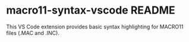 # macro11-syntax-vscode README

This VS Code extension provides basic syntax highlighting for MACRO11 files (.MAC and .INC).

